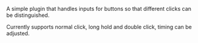 A simple plugin that handles inputs for buttons so that different clicks can be distinguished.

Currently supports normal click, long hold and double click, timing can be adjusted.
